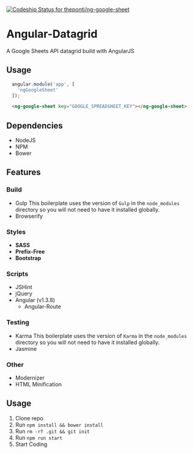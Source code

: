 [ ![Codeship Status for theponti/ng-google-sheet](https://codeship.com/projects/db097c90-7576-0132-e514-22ab3bab314c/status?branch=master)](https://codeship.com/projects/55147)

# Angular-Datagrid

A Google Sheets API datagrid build with AngularJS


## Usage

```js
  angular.module('app', [
    'ngGoogleSheet'
  ]);
```

```html
  <ng-google-sheet key="GOOGLE_SPREADSHEET_KEY"></ng-google-sheet>
```

## Dependencies
* NodeJS
* NPM
* Bower

## Features

### Build
* Gulp
  This boilerplate uses the version of `Gulp` in the `node_modules` directory so you will not need to have it installed globally.
* Browserify

### Styles
* **SASS**
* **Prefix-Free**
* **Bootstrap**

### Scripts
* JSHint
* jQuery
* Angular (v1.3.8)
  * Angular-Route

### Testing
* Karma
  This boilerplate uses the version of `Karma` in the `node_modules` directory so you will not need to have it installed globally.
* Jasmine

### Other
* Modernizer
* HTML Minification

## Usage
1. Clone repo
2. Run `npm install && bower install`
3. Run `rm -rf .git && git init`
4. Run `npm run start`
5. Start Coding

